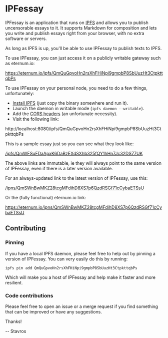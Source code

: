 IPFessay
========

IPFessay is an application that runs on [IPFS](https://ipfs.io/) and allows you
to publish uncensorable essays to it. It supports Markdown for composition and
lets you write and publish essays right from your browser, with no extra
software or servers.

As long as IPFS is up, you'll be able to use IPFessay to publish texts to IPFS.

To use IPFessay, you can just access it on a publicly writable gateway such as
eternum.io:

https://eternum.io/ipfs/QmQuGpvoHn2rsXhFHiNpi9gmpbP8SbUuzHt3CtpkttqbPs

To use IPFessay on your personal node, you need to do a few things, unfortunately:

* [Install IPFS](https://ipfs.io/docs/install/) (just copy the binary somewhere
  and run it).
* Launch the daemon in writable mode (`ipfs daemon --writable`).
* Add the [CORS headers](https://github.com/ipfs/js-ipfs-api#cors) (an
  unfortunate necessity).
* Visit the following link:

http://localhost:8080/ipfs/QmQuGpvoHn2rsXhFHiNpi9gmpbP8SbUuzHt3CtpkttqbPs

This is a sample essay just so you can see what they look like:

[/ipfs/QmWFSuFDaApxK6DaBzEXdSXhb325fQY1hHn7Jc32DS77UK](https://ipfs.io/ipfs/QmWFSuFDaApxK6DaBzEXdSXhb325fQY1hHn7Jc32DS77UK)

The above links are immutable, ie they will always point to the same version of
IPFessay, even if there is a later version available.

For an always-updated link to the latest version of IPFessay, use this:

[/ipns/QmSWnBwMKZ28tcgMFdihD8XS7p6QzdRSGf71cCybaETSsU](/ipns/QmSWnBwMKZ28tcgMFdihD8XS7p6QzdRSGf71cCybaETSsU)

Or the (fully functional) eternum.io link:

https://eternum.io/ipns/QmSWnBwMKZ28tcgMFdihD8XS7p6QzdRSGf71cCybaETSsU


Contributing
------------

### Pinning

If you have a local IPFS daemon, please feel free to help out by pinning
a version of IPFessay. You can very easily do this by running:

~~~
ipfs pin add QmQuGpvoHn2rsXhFHiNpi9gmpbP8SbUuzHt3CtpkttqbPs
~~~

Which will make you a host of IPFessay and help make it faster and more
resilient.


### Code contributions

Please feel free to open an issue or a merge request if you find something that
can be improved or have any suggestions.

Thanks!

-- Stavros
